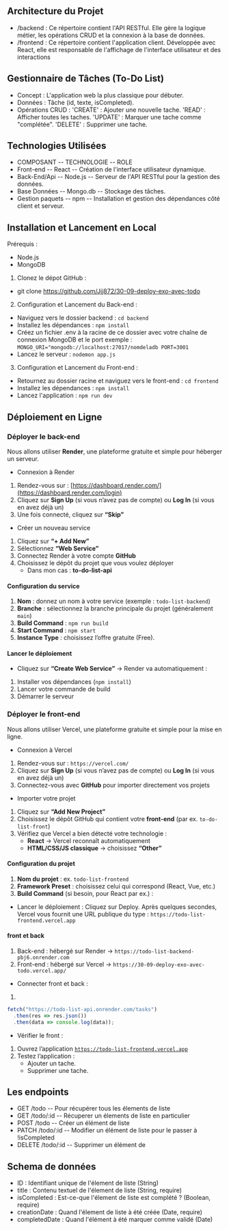 ## Architecture du Projet
* /backend : Ce répertoire contient l'API RESTful. Elle gère la logique métier, les opérations CRUD et la connexion à la base de données.
* /frontend : Ce répertoire contient l'application client. Développée avec React, elle est responsable de l'affichage de l'interface utilisateur et des interactions

## Gestionnaire de Tâches (To-Do List)
- Concept : L'application web la plus classique pour débuter.
- Données : Tâche (id, texte, isCompleted).
- Opérations CRUD :
        'CREATE' : Ajouter une nouvelle tache.
        'READ' : Afficher toutes les taches.
        'UPDATE' : Marquer une tache comme "complétée".
        'DELETE' : Supprimer une tache.

## Technologies Utilisées 
- COMPOSANT         --   TECHNOLOGIE    --   ROLE
- Front-end         --   React          --   Création de l'interface utilisateur dynamique.
- Back-End/Api      --   Node.js        --   Serveur de l'API RESTful pour la gestion des données.
- Base Données      --   Mongo.db       --   Stockage des tâches.
- Gestion paquets   --   npm            --   Installation et gestion des dépendances côté client et serveur.


##  Installation et Lancement en Local
Prérequis : 
- Node.js
- MongoDB 

1. Clonez le dépot GitHub :
- git clone https://github.com/Jjj872/30-09-deploy-exo-avec-todo

2. Configuration et Lancement du Back-end :
- Naviguez vers le dossier backend : `cd backend`
- Installez les dépendances : `npm install`
- Créez un fichier .env à la racine de ce dossier avec votre chaîne de connexion MongoDB et le port exemple : 
        ```MONGO_URI="mongodb://localhost:27017/nomdeladb
        PORT=3001```
- Lancez le serveur : `nodemon app.js`        

 3. Configuration et Lancement du Front-end : 
 - Retournez au dossier racine et naviguez vers le front-end : `cd frontend`
 - Installez les dépendances : `npm install`
 - Lancez l'application : `npm run dev`


## Déploiement en Ligne
### Déployer le back-end
Nous allons utiliser **Render**, une plateforme gratuite et simple pour héberger un serveur.

- Connexion à Render
1. Rendez-vous sur : [https://dashboard.render.com/](https://dashboard.render.com/login)
2. Cliquez sur **Sign Up** (si vous n’avez pas de compte) ou **Log In** (si vous en avez déjà un)
3. Une fois connecté, cliquez sur **“Skip”** 

- Créer un nouveau service
1. Cliquez sur **“+ Add New”**
2. Sélectionnez **“Web Service”**
3. Connectez Render à votre compte **GitHub**
4. Choisissez le dépôt du projet que vous voulez déployer
    - Dans mon cas : **to-do-list-api**

#### Configuration du service
1. **Nom** : donnez un nom à votre service (exemple : `todo-list-backend`)
2. **Branche** : sélectionnez la branche principale du projet (généralement `main`)
3. **Build Command** : `npm run build`
4. **Start Command** : `npm start`
5. **Instance Type** : choisissez l’offre gratuite (Free).

#### Lancer le déploiement
- Cliquez sur **“Create Web Service”** → Render va automatiquement :
1. Installer vos dépendances (`npm install`)
2. Lancer votre commande de build
3. Démarrer le serveur

### Déployer le front-end
Nous allons utiliser Vercel, une plateforme gratuite et simple pour la mise en ligne.

- Connexion à Vercel
1. Rendez-vous sur : `https://vercel.com/`
2. Cliquez sur **Sign Up** (si vous n’avez pas de compte) ou **Log In** (si vous en avez déjà un)
3. Connectez-vous avec **GitHub** pour importer directement vos projets

- Importer votre projet
1. Cliquez sur **“Add New Project”**
2. Choisissez le dépôt GitHub qui contient votre **front-end** (par ex. `to-do-list-front`)
3. Vérifiez que Vercel a bien détecté votre technologie :
    - **React** → Vercel reconnaît automatiquement
    - **HTML/CSS/JS classique** → choisissez **“Other”**

#### Configuration du projet
1. **Nom du projet** : ex. `todo-list-frontend`
2. **Framework Preset** : choisissez celui qui correspond (React, Vue, etc.)
3. **Build Command** (si besoin, pour React par ex.) :

-  Lancer le déploiement :
Cliquez sur Deploy.
Après quelques secondes, Vercel vous fournit une URL publique du type :
`https://todo-list-frontend.vercel.app`

#### front et back

1. Back-end : hébergé sur Render → `https://todo-list-backend-pbj6.onrender.com`
2. Front-end : hébergé sur Vercel → `https://30-09-deploy-exo-avec-todo.vercel.app/`

- Connecter front et back :

1. 
```javascript
fetch("https://todo-list-api.onrender.com/tasks")
  .then(res => res.json())
  .then(data => console.log(data));
``` 

- Vérifier le front : 
1. Ouvrez l’application [`https://todo-list-frontend.vercel.app`](https://todo-list-frontend.vercel.app)  
2. Testez l’application :
    - Ajouter un tache.
    - Supprimer une tache.


## Les endpoints
- GET     /todo       -- Pour récupérer tous les élements de liste
- GET     /todo/:id   -- Récuperer un élements de liste en particulier
- POST    /todo       -- Créer un élément de liste  
- PATCH   /todo/:id   -- Modifier un élément de liste pour le passer à !isCompleted
- DELETE  /todo/:id   -- Supprimer un élément de 


## Schema de données 
- ID : Identifiant unique de l'élement de liste (String)
- title : Contenu textuel de l'élement de liste (String, require)
- isCompleted : Est-ce-que l'élement de liste est complété ? (Boolean, require)
- creationDate : Quand l'élement de liste à été créée (Date, require)
- completedDate : Quand l'élément à été marquer comme validé (Date)
